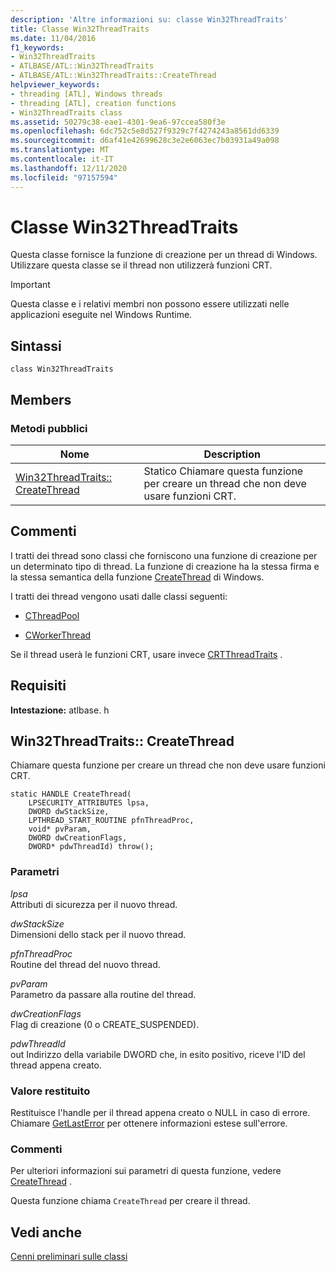 ```yaml
---
description: 'Altre informazioni su: classe Win32ThreadTraits'
title: Classe Win32ThreadTraits
ms.date: 11/04/2016
f1_keywords:
- Win32ThreadTraits
- ATLBASE/ATL::Win32ThreadTraits
- ATLBASE/ATL::Win32ThreadTraits::CreateThread
helpviewer_keywords:
- threading [ATL], Windows threads
- threading [ATL], creation functions
- Win32ThreadTraits class
ms.assetid: 50279c38-eae1-4301-9ea6-97ccea580f3e
ms.openlocfilehash: 6dc752c5e8d527f9329c7f4274243a8561dd6339
ms.sourcegitcommit: d6af41e42699628c3e2e6063ec7b03931a49a098
ms.translationtype: MT
ms.contentlocale: it-IT
ms.lasthandoff: 12/11/2020
ms.locfileid: "97157594"
---
```

# <a name="win32threadtraits-class"></a>Classe Win32ThreadTraits

Questa classe fornisce la funzione di creazione per un thread di Windows. Utilizzare questa classe se il thread non utilizzerà funzioni CRT.

> [!IMPORTANT]
> Questa classe e i relativi membri non possono essere utilizzati nelle applicazioni eseguite nel Windows Runtime.

## <a name="syntax"></a>Sintassi

```
class Win32ThreadTraits
```

## <a name="members"></a>Members

### <a name="public-methods"></a>Metodi pubblici

|Nome|Description|
|----------|-----------------|
|[Win32ThreadTraits:: CreateThread](#createthread)|Statico Chiamare questa funzione per creare un thread che non deve usare funzioni CRT.|

## <a name="remarks"></a>Commenti

I tratti dei thread sono classi che forniscono una funzione di creazione per un determinato tipo di thread. La funzione di creazione ha la stessa firma e la stessa semantica della funzione [CreateThread](/windows/win32/api/processthreadsapi/nf-processthreadsapi-createthread) di Windows.

I tratti dei thread vengono usati dalle classi seguenti:

- [CThreadPool](../../atl/reference/cthreadpool-class.md)

- [CWorkerThread](../../atl/reference/cworkerthread-class.md)

Se il thread userà le funzioni CRT, usare invece [CRTThreadTraits](../../atl/reference/crtthreadtraits-class.md) .

## <a name="requirements"></a>Requisiti

**Intestazione:** atlbase. h

## <a name="win32threadtraitscreatethread"></a><a name="createthread"></a> Win32ThreadTraits:: CreateThread

Chiamare questa funzione per creare un thread che non deve usare funzioni CRT.

```
static HANDLE CreateThread(
    LPSECURITY_ATTRIBUTES lpsa,
    DWORD dwStackSize,
    LPTHREAD_START_ROUTINE pfnThreadProc,
    void* pvParam,
    DWORD dwCreationFlags,
    DWORD* pdwThreadId) throw();
```

### <a name="parameters"></a>Parametri

*lpsa*<br/>
Attributi di sicurezza per il nuovo thread.

*dwStackSize*<br/>
Dimensioni dello stack per il nuovo thread.

*pfnThreadProc*<br/>
Routine del thread del nuovo thread.

*pvParam*<br/>
Parametro da passare alla routine del thread.

*dwCreationFlags*<br/>
Flag di creazione (0 o CREATE_SUSPENDED).

*pdwThreadId*<br/>
out Indirizzo della variabile DWORD che, in esito positivo, riceve l'ID del thread appena creato.

### <a name="return-value"></a>Valore restituito

Restituisce l'handle per il thread appena creato o NULL in caso di errore. Chiamare [GetLastError](/windows/win32/api/errhandlingapi/nf-errhandlingapi-getlasterror) per ottenere informazioni estese sull'errore.

### <a name="remarks"></a>Commenti

Per ulteriori informazioni sui parametri di questa funzione, vedere [CreateThread](/windows/win32/api/processthreadsapi/nf-processthreadsapi-createthread) .

Questa funzione chiama `CreateThread` per creare il thread.

## <a name="see-also"></a>Vedi anche

[Cenni preliminari sulle classi](../../atl/atl-class-overview.md)
